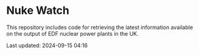 # Nuke Watch

This repository includes code for retrieving the latest information available on the output of EDF nuclear power plants in the UK.

Last updated: 2024-09-15 04:16